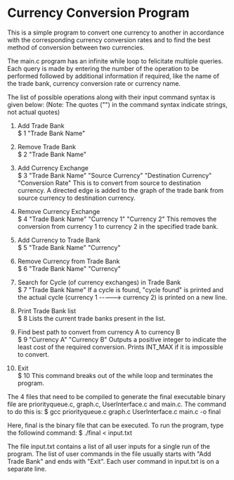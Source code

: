 # Currency Conversion Program

This is a simple program to convert one currency to another in accordance with the corresponding currency conversion rates and to find the best method of conversion between two currencies. 

The main.c program has an infinite while loop to felicitate multiple queries. Each query is made by entering the number of the operation to be performed followed by additional information if required, like the name of the trade bank, currency conversion rate or currency name.


The list of possible operations along with their input command syntax is given below:
(Note: The quotes ("") in the command syntax indicate strings, not actual quotes)

1. Add Trade Bank<br>
$ 1 "Trade Bank Name"

2. Remove Trade Bank<br>
$ 2 "Trade Bank Name"

3. Add Currency Exchange<br>
$ 3 "Trade Bank Name" "Source Currency" "Destination Currency" "Conversion Rate"
This is to convert from source to destination currency. A directed edge is added to the graph of the trade bank from source currency to destination currency.

4. Remove Currency Exchange<br>
$ 4 "Trade Bank Name" "Currency 1" "Currency 2"
This removes the conversion from currency 1 to currency 2 in the specified trade bank.

5. Add Currency to Trade Bank<br>
$ 5 "Trade Bank Name" "Currency"

6. Remove Currency from Trade Bank<br>
$ 6 "Trade Bank Name" "Currency"

7. Search for Cycle (of currency exchanges) in Trade Bank<br>
$ 7 "Trade Bank Name"
If a cycle is found, "cycle found" is printed and the actual cycle (currency 1 -----> currency 2) is printed on a new line.

8. Print Trade Bank list<br>
$ 8
Lists the current trade banks present in the list.

9. Find best path to convert from currency A to currency B<br>
$ 9 "Currency A" "Currency B"
Outputs a positive integer to indicate the least cost of the required conversion. Prints INT_MAX if it is impossible to convert. 

10. Exit<br>
$ 10
This command breaks out of the while loop and terminates the program.


The 4 files that need to be compiled to generate the final executable binary file are priorityqueue.c, graph.c, UserInterface.c and main.c. The command to do this is:
$ gcc priorityqueue.c graph.c UserInterface.c main.c -o final

Here, final is the binary file that can be executed. To run the program, type the followind command:
$ ./final < input.txt

The file input.txt contains a list of all user inputs for a single run of the program. The list of user commands in the file usually starts with "Add Trade Bank" and ends with "Exit". Each user command in input.txt is on a separate line. 